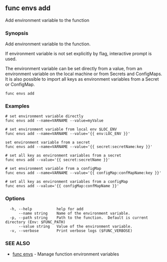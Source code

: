 ## func envs add

Add environment variable to the function

### Synopsis

Add environment variable to the function.

If environment variable is not set explicitly by flag, interactive prompt is used.

The environment variable can be set directly from a value,
from an environment variable on the local machine or from Secrets and ConfigMaps.
It is also possible to import all keys as environment variables from a Secret or ConfigMap.

```
func envs add
```

### Examples

```
# set environment variable directly
func envs add --name=VARNAME --value=myValue

# set environment variable from local env $LOC_ENV
func envs add --name=VARNAME --value='{{ env:LOC_ENV }}'

set environment variable from a secret
func envs add --name=VARNAME --value='{{ secret:secretName:key }}'

# set all key as environment variables from a secret
func envs add --value='{{ secret:secretName }}'

# set environment variable from a configMap
func envs add --name=VARNAME --value='{{ configMap:confMapName:key }}'

# set all key as environment variables from a configMap
func envs add --value='{{ configMap:confMapName }}'
```

### Options

```
  -h, --help           help for add
      --name string    Name of the environment variable.
  -p, --path string    Path to the function.  Default is current directory (Env: $FUNC_PATH)
      --value string   Value of the environment variable.
  -v, --verbose        Print verbose logs ($FUNC_VERBOSE)
```

### SEE ALSO

* [func envs](func_envs.md)	 - Manage function environment variables


